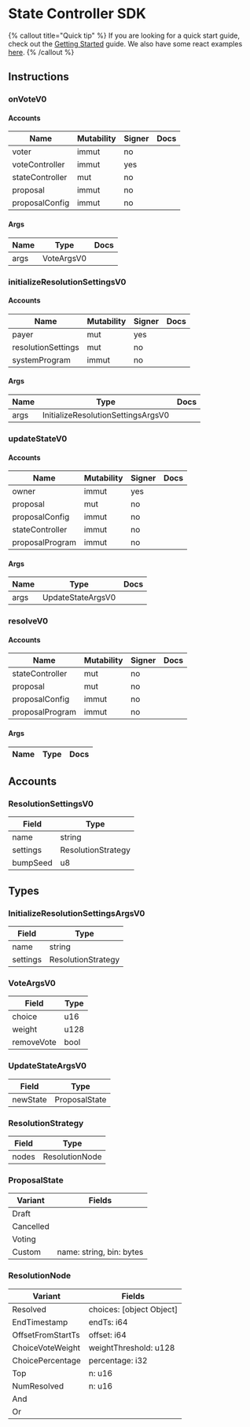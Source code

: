 # State Controller SDK

{% callout title="Quick tip" %}
If you are looking for a quick start guide, check out the [Getting Started](/docs/learn/getting_started) guide. We also have some react examples [here](/docs/learn/react).
{% /callout %}

## Instructions

### onVoteV0

#### Accounts

| Name            | Mutability | Signer | Docs |
| --------------- | ---------- | ------ | ---- |
| voter           | immut      | no     |      |
| voteController  | immut      | yes    |      |
| stateController | mut        | no     |      |
| proposal        | immut      | no     |      |
| proposalConfig  | immut      | no     |      |

#### Args

| Name | Type       | Docs |
| ---- | ---------- | ---- |
| args | VoteArgsV0 |      |

### initializeResolutionSettingsV0

#### Accounts

| Name               | Mutability | Signer | Docs |
| ------------------ | ---------- | ------ | ---- |
| payer              | mut        | yes    |      |
| resolutionSettings | mut        | no     |      |
| systemProgram      | immut      | no     |      |

#### Args

| Name | Type                               | Docs |
| ---- | ---------------------------------- | ---- |
| args | InitializeResolutionSettingsArgsV0 |      |

### updateStateV0

#### Accounts

| Name            | Mutability | Signer | Docs |
| --------------- | ---------- | ------ | ---- |
| owner           | immut      | yes    |      |
| proposal        | mut        | no     |      |
| proposalConfig  | immut      | no     |      |
| stateController | immut      | no     |      |
| proposalProgram | immut      | no     |      |

#### Args

| Name | Type              | Docs |
| ---- | ----------------- | ---- |
| args | UpdateStateArgsV0 |      |

### resolveV0

#### Accounts

| Name            | Mutability | Signer | Docs |
| --------------- | ---------- | ------ | ---- |
| stateController | mut        | no     |      |
| proposal        | mut        | no     |      |
| proposalConfig  | immut      | no     |      |
| proposalProgram | immut      | no     |      |

#### Args

| Name | Type | Docs |
| ---- | ---- | ---- |

## Accounts

### ResolutionSettingsV0

| Field    | Type               |
| -------- | ------------------ |
| name     | string             |
| settings | ResolutionStrategy |
| bumpSeed | u8                 |

## Types

### InitializeResolutionSettingsArgsV0

| Field    | Type               |
| -------- | ------------------ |
| name     | string             |
| settings | ResolutionStrategy |

### VoteArgsV0

| Field      | Type |
| ---------- | ---- |
| choice     | u16  |
| weight     | u128 |
| removeVote | bool |

### UpdateStateArgsV0

| Field    | Type          |
| -------- | ------------- |
| newState | ProposalState |

### ResolutionStrategy

| Field | Type           |
| ----- | -------------- |
| nodes | ResolutionNode |

### ProposalState

| Variant   | Fields                   |
| --------- | ------------------------ |
| Draft     |                          |
| Cancelled |                          |
| Voting    |                          |
| Custom    | name: string, bin: bytes |

### ResolutionNode

| Variant           | Fields                   |
| ----------------- | ------------------------ |
| Resolved          | choices: [object Object] |
| EndTimestamp      | endTs: i64               |
| OffsetFromStartTs | offset: i64              |
| ChoiceVoteWeight  | weightThreshold: u128    |
| ChoicePercentage  | percentage: i32          |
| Top               | n: u16                   |
| NumResolved       | n: u16                   |
| And               |                          |
| Or                |                          |

